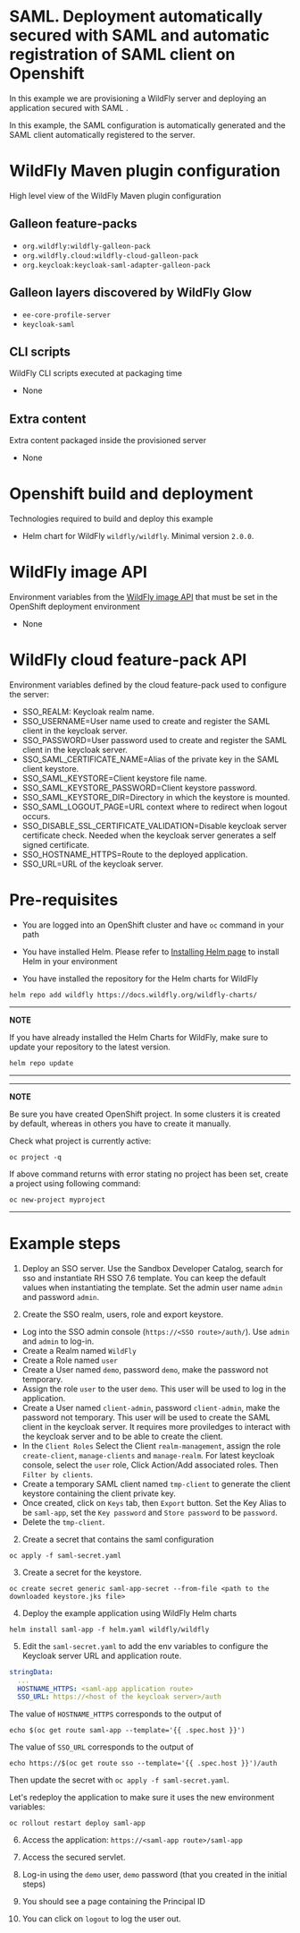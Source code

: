 # SAML. Deployment automatically secured with SAML and automatic registration of SAML client on Openshift

In this example we are provisioning a WildFly server and deploying an application secured 
with SAML .

In this example, the SAML configuration is automatically generated and the SAML client automatically registered to the server.

# WildFly Maven plugin configuration
High level view of the WildFly Maven plugin configuration

## Galleon feature-packs

* `org.wildfly:wildfly-galleon-pack`
* `org.wildfly.cloud:wildfly-cloud-galleon-pack`
* `org.keycloak:keycloak-saml-adapter-galleon-pack`

## Galleon layers discovered by WildFly Glow

* `ee-core-profile-server`
* `keycloak-saml`

## CLI scripts
WildFly CLI scripts executed at packaging time

* None

## Extra content
Extra content packaged inside the provisioned server

* None

# Openshift build and deployment
Technologies required to build and deploy this example

* Helm chart for WildFly `wildfly/wildfly`. Minimal version `2.0.0`.

# WildFly image API
Environment variables from the [WildFly image API](https://github.com/wildfly/wildfly-cekit-modules/blob/main/jboss/container/wildfly/run/api/module.yaml) that must be set in the OpenShift deployment environment

* None

# WildFly cloud feature-pack API
Environment variables defined by the cloud feature-pack used to configure the server:

* SSO_REALM: Keycloak realm name.
* SSO_USERNAME=User name used to create and register the SAML client in the keycloak server.
* SSO_PASSWORD=User password used to create and register the SAML client in the keycloak server.
* SSO_SAML_CERTIFICATE_NAME=Alias of the private key in the SAML client keystore.
* SSO_SAML_KEYSTORE=Client keystore file name.
* SSO_SAML_KEYSTORE_PASSWORD=Client keystore password.
* SSO_SAML_KEYSTORE_DIR=Directory in which the keystore is mounted.
* SSO_SAML_LOGOUT_PAGE=URL context where to redirect when logout occurs. 
* SSO_DISABLE_SSL_CERTIFICATE_VALIDATION=Disable keycloak server certificate check. Needed when the keycloak server generates a self signed certificate.
* SSO_HOSTNAME_HTTPS=Route to the deployed application.
* SSO_URL=URL of the keycloak server.

# Pre-requisites

* You are logged into an OpenShift cluster and have `oc` command in your path

* You have installed Helm. Please refer to [Installing Helm page](https://helm.sh/docs/intro/install/) to install Helm in your environment

* You have installed the repository for the Helm charts for WildFly

 ```
helm repo add wildfly https://docs.wildfly.org/wildfly-charts/
```
----
**NOTE**

If you have already installed the Helm Charts for WildFly, make sure to update your repository to the latest version.

```
helm repo update
```
----
----
**NOTE**

Be sure you have created OpenShift project. In some clusters it is created by default, whereas in others you have to create it manually.

Check what project is currently active:

```
oc project -q
```

If above command returns with error stating no project has been set, create a project using following command:

```
oc new-project myproject
```
----

# Example steps

1. Deploy an SSO server. Use the Sandbox Developer Catalog, search for sso and instantiate RH SSO 7.6 template. You can keep the default values 
when instantiating the template. Set the admin user name `admin` and password `admin`.

1. Create the SSO realm, users, role and export keystore.

  * Log into the SSO admin console (`https://<SSO route>/auth/`). Use `admin` and `admin` to log-in. 
  * Create a Realm named `WildFly`
  * Create a Role named `user`
  * Create a User named `demo`, password `demo`, make the password not temporary.
  * Assign the role `user` to the user `demo`. This user will be used to log in the application.
  * Create a User named `client-admin`, password `client-admin`, make the password not temporary. This user will be used to create 
    the SAML client in the keycloak server. It requires more proviledges to interact with the keycloak server and to be able to create the client.
  * In the `Client Roles` Select the Client `realm-management`, assign the role `create-client`, `manage-clients` and `manage-realm`. For latest keycloak console, select the `user` role, Click Action/Add associated roles. Then `Filter by clients`. 
  * Create a temporary SAML client named `tmp-client` to generate the client keystore containing the client private key.
  * Once created, click on `Keys` tab, then `Export` button. Set the Key Alias to be `saml-app`, set the `Key password` and `Store password` 
    to be `password`.
  * Delete the `tmp-client`.

2. Create a secret that contains the saml configuration

```
oc apply -f saml-secret.yaml
```

3. Create a secret for the keystore.

```
oc create secret generic saml-app-secret --from-file <path to the downloaded keystore.jks file>
```

4. Deploy the example application using WildFly Helm charts

```
helm install saml-app -f helm.yaml wildfly/wildfly
```

5. Edit the `saml-secret.yaml` to add the env variables to configure the Keycloak server URL and application route.

```yaml
stringData:
  ...
  HOSTNAME_HTTPS: <saml-app application route>
  SSO_URL: https://<host of the keycloak server>/auth
```

The value of `HOSTNAME_HTTPS` corresponds to the output of

```
echo $(oc get route saml-app --template='{{ .spec.host }}')
```

The  value of `SSO_URL` corresponds to the output of

```
echo https://$(oc get route sso --template='{{ .spec.host }}')/auth
```

Then update the secret with `oc apply -f saml-secret.yaml`.

Let's redeploy the application to make sure it uses the new environment variables:

```
oc rollout restart deploy saml-app
```

6. Access the application: `https://<saml-app route>/saml-app`

7. Access the secured servlet.

8. Log-in using the `demo` user, `demo` password (that you created in the initial steps)

9. You should see a page containing the Principal ID

10. You can click on `logout` to log the user out.


